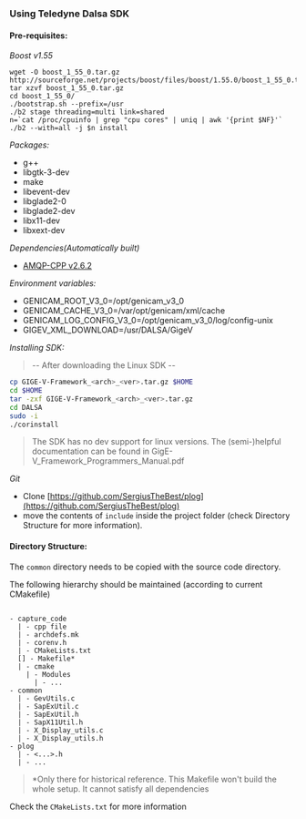 ### Using Teledyne Dalsa SDK

#### Pre-requisites:

*Boost v1.55*
```shell
wget -O boost_1_55_0.tar.gz http://sourceforge.net/projects/boost/files/boost/1.55.0/boost_1_55_0.tar.gz/download
tar xzvf boost_1_55_0.tar.gz
cd boost_1_55_0/
./bootstrap.sh --prefix=/usr
./b2 stage threading=multi link=shared
n=`cat /proc/cpuinfo | grep "cpu cores" | uniq | awk '{print $NF}'`
./b2 --with=all -j $n install
```

*Packages:*
- g++
- libgtk-3-dev
- make
- libevent-dev
- libglade2-0
- libglade2-dev
- libx11-dev
- libxext-dev

*Dependencies(Automatically built)*
- [AMQP-CPP v2.6.2](https://github.com/CopernicaMarketingSoftware/AMQP-CPP/archive/v2.6.2.tar.gz)

*Environment variables:*
- GENICAM_ROOT_V3_0=/opt/genicam_v3_0
- GENICAM_CACHE_V3_0=/var/opt/genicam/xml/cache
- GENICAM_LOG_CONFIG_V3_0=/opt/genicam_v3_0/log/config-unix
- GIGEV_XML_DOWNLOAD=/usr/DALSA/GigeV

*Installing SDK:*
> -- After downloading the Linux SDK --

```bash
cp GIGE-V-Framework_<arch>_<ver>.tar.gz $HOME
cd $HOME
tar -zxf GIGE-V-Framework_<arch>_<ver>.tar.gz
cd DALSA
sudo -i
./corinstall
```

> The SDK has no dev support for linux versions.
> The (semi-)helpful documentation can be found in GigE-V_Framework_Programmers_Manual.pdf

*Git*
- Clone [https://github.com/SergiusTheBest/plog](https://github.com/SergiusTheBest/plog)
- move the contents of `include` inside the project folder (check Directory Structure for more information).

#### Directory Structure:

The `common` directory needs to be copied with the source code directory.

The following hierarchy should be maintained (according to current CMakefile)

```

- capture_code
  | - cpp file
  | - archdefs.mk
  | - corenv.h
  | - CMakeLists.txt
  [] - Makefile*
  | - cmake
    | - Modules
      | - ...
- common
  | - GevUtils.c
  | - SapExUtil.c
  | - SapExUtil.h
  | - SapX11Util.h
  | - X_Display_utils.c
  | - X_Display_utils.h
- plog
  | - <...>.h
  | - ...
```
> *Only there for historical reference. This Makefile won't build the whole setup. It cannot satisfy all dependencies

Check the `CMakeLists.txt` for more information

